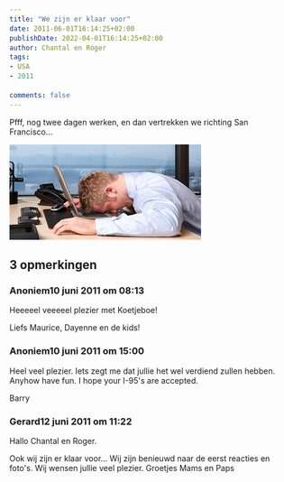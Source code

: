 ```yaml
---
title: "We zijn er klaar voor"
date: 2011-06-01T16:14:25+02:00
publishDate: 2022-04-01T16:14:25+02:00
author: Chantal en Roger
tags:
- USA
- 2011

comments: false
---
```


Pfff, nog twee dagen werken, en dan vertrekken we richting San Francisco…

![Moe](./images/zelftest_werkstress[2].jpg)

## 3 opmerkingen

### Anoniem10 juni 2011 om 08:13

Heeeeel veeeeel plezier met Koetjeboe!

Liefs Maurice, Dayenne en de kids!

### Anoniem10 juni 2011 om 15:00

Heel veel plezier. Iets zegt me dat jullie het wel verdiend zullen hebben. Anyhow have fun. I hope your I-95's are accepted.

Barry

### Gerard12 juni 2011 om 11:22

Hallo Chantal en Roger.

Ook wij zijn er klaar voor... Wij zijn benieuwd naar de eerst reacties en foto's.
Wij wensen jullie veel plezier.
Groetjes
Mams en Paps
